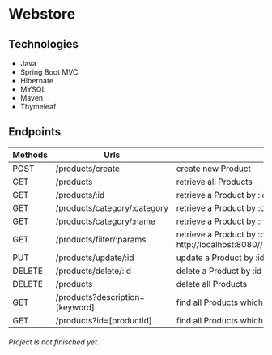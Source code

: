 # Webstore 

## Technologies
- Java
- Spring Boot MVC
- Hibernate
- MYSQL
- Maven
- Thymeleaf

## Endpoints


| Methods       | Urls                     | Actions                                         |
| ------------- |--------------------------| ------------------------------------------------|
| POST          | /products/create               | create new Product                              |
| GET           | /products                | retrieve all Products                           |
| GET           | /products/:id            | retrieve a Product by :id                       |
| GET           | /products/category/:category | retrieve a Product by :category |
| GET           | /products/category/:name | retrieve a Product by :name |
| GET           | /products/filter/:params | retrieve a Product by :params Sample URL: http://localhost:8080//products/filter/params;brands=Google;category=Tablet|
| PUT           | /products/update/:id            | update a Product by :id                         |
| DELETE        | /products/delete/:id            | delete a Product by :id                         |
| DELETE        | /products                | delete all Products                             |
| GET           | /products?description=[keyword]|find all Products which description contains keyword   |
| GET           | /products?id=[productId]|find all Products which the Product Id   |

###### Project is not finisched yet.


